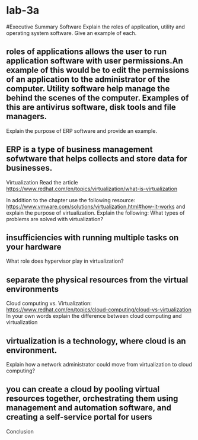 # lab-3a

#Executive Summary
Software
Explain the roles of application, utility and operating system software. Give an example of each.

## roles of applications allows the user to run application software with user permissions.An example of this would be to edit the permissions of an application to the administrator of the computer. Utility software help manage the behind the scenes of the computer. Examples of this are antivirus software, disk tools and file managers.

Explain the purpose of ERP software and provide an example.

## ERP is a type of business management sofwtware that helps collects and store data for businesses.

Virtualization
Read the article https://www.redhat.com/en/topics/virtualization/what-is-virtualization

In addition to the chapter use the following resource: https://www.vmware.com/solutions/virtualization.html#how-it-works and explain the purpose of virtualization.
Explain the following:
What types of problems are solved with virtualization?

## insufficiencies with running multiple tasks on your hardware

What role does hypervisor play in virtualization?

## separate the physical resources from the virtual environments

Cloud computing vs. Virtualization:
https://www.redhat.com/en/topics/cloud-computing/cloud-vs-virtualization  
In your own words explain the difference between cloud computing and virtualization

## virtualization is a technology, where cloud is an environment.

Explain how a network administrator could move from virtualization to cloud computing?

## you can create a cloud by pooling virtual resources together, orchestrating them using management and automation software, and creating a self-service portal for users

Conclusion
